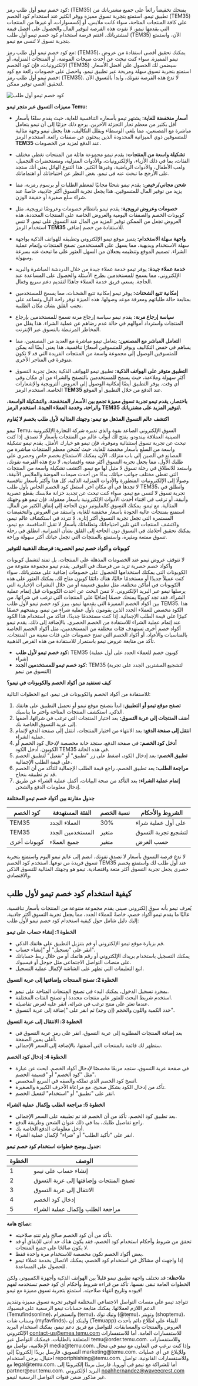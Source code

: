 <p>كود خصم تيمو أول طلب رمز: (TEM35) يمنحك تخفيضاً رائعاً على جميع مشترياتك من تطبيق تيمو.  استمتع بتجربة تسوق مميزة ووفر الكثير عند استخدام كود الخصم (TEM35) على كافة المنتجات المتاحة، سواء كانت ملابس، أو إكسسوارات، أو غيرها من المنتجات التي يقدمها تيمو.  لا تفوت هذه الفرصة لتوفير المال والحصول على أفضل قيمة لمشترياتك. اغتنم فرصة استخدام كود خصم تيمو أول طلب (TEM35) الآن، واستمتع بتجربة تسوق لا تُنسى مع تيمو.</p>
<p>مع كود خصم تيمو أول طلب رمز: (TEM35)، يمكنك تحقيق أقصى استفادة من عروض تيمو المميزة.  سواء كنت تبحث عن أحدث صيحات الموضة، أو المنتجات المنزلية، أو الإلكترونيات، فإن كود الخصم (TEM35) سيضمن لك الحصول على أفضل الأسعار.  استمتع بتجربة تسوق سهلة ومريحة عبر تطبيق تيمو، واحصل على خصومات رائعة مع كود خصم تيمو أول طلب رمز: (TEM35).  لا تدع هذه الفرصة تفوتك، وابدأ بالتسوق الآن لتحقيق أقصى توفير ممكن.</p>
<p><img src="https://drive.google.com/thumbnail?id=1ys2eiEp8q05lSM1XjeDBsEp86Rd_vQiP&sz=w1000" alt="كود خصم تيمو أول طلب"></p>
<p><strong>مميزات التسوق عبر متجر تيمو Temu:</strong></p>
<ul>
<li><p><strong>أسعار منخفضة للغاية:</strong> يشتهر تيمو بأسعاره التنافسية للغاية، حيث يقدم سلعًا بأسعار أقل بكثير من معظم تجار التجزئة الآخرين. يرجع ذلك جزئيًا إلى أن تيمو يتعامل مباشرة مع المصنعين، مما يلغي الوسطاء ويقلل التكاليف.  هذا يجعل تيمو وجهة مثالية للمتسوقين ذوي الميزانية المحدودة الذين يبحثون عن صفقات رائعة. استخدم الرمز <strong>TEM35</strong> عند الدفع لمزيد من الخصومات.</p></li>
<li><p><strong>تشكيلة واسعة من المنتجات:</strong> يقدم تيمو مجموعة هائلة من المنتجات تغطي مختلف الفئات، بما في ذلك الأزياء، والإلكترونيات، والأدوات المنزلية، ومستحضرات التجميل، ولعب الأطفال، والأدوات الرياضية، وغيرها الكثير. هذا التنوع الهائل يعني أنك ستجد على الأرجح ما تبحث عنه في تيمو، بغض النظر عن احتياجاتك أو اهتماماتك.</p></li>
<li><p><strong>شحن مجاني/رخيص:</strong>  يقدم تيمو شحنًا مجانيًا لمعظم الطلبات أو برسوم رمزية،  مما يزيد من توفير المال للمتسوقين.  هذا يجعل تجربة التسوق أكثر جاذبية، خاصةً عند شراء سلع صغيرة أو خفيفة الوزن.</p></li>
<li><p><strong>خصومات وعروض ترويجية:</strong> يقدم تيمو بانتظام خصومات وعروضًا ترويجية، مثل كوبونات الخصم والصفقات اليومية والعروض الخاصة على المنتجات المحددة. هذه العروض تجعل من الممكن توفير المزيد من المال عند التسوق على تيمو. لا تنس استخدام الرمز <strong>TEM35</strong> للاستفادة من خصم إضافي.</p></li>
<li><p><strong>واجهة سهلة الاستخدام:</strong> يتميز موقع تيمو الإلكتروني وتطبيقه للهواتف الذكية بواجهة سهلة الاستخدام وبديهية، مما يسهل على المستخدمين تصفح المنتجات وإتمام عملية الشراء.  تصميم الموقع وتنظيمه يجعلان من السهل العثور على ما تبحث عنه بسرعة وسهولة.</p></li>
<li><p><strong>خدمة عملاء جيدة:</strong> يوفر تيمو خدمة عملاء جيدة من خلال الدردشة المباشرة والبريد الإلكتروني، مما يسمح للمستخدمين بطرح الأسئلة والحصول على المساعدة عند الحاجة.  يسعى فريق خدمة العملاء جاهدًا لتقديم دعم سريع وفعال.</p></li>
<li><p><strong>إمكانية تتبع الشحنات:</strong> يوفر تيمو إمكانية تتبع الشحنات، مما يسمح للمستخدمين بمتابعة حالة طلباتهم ومعرفة موعد وصولها.  هذه الميزة توفر راحة البال وتساعد على تجنب القلق بشأن مكان الطلبية.</p></li>
<li><p><strong>سياسة إرجاع مرنة:</strong> يقدم تيمو سياسة إرجاع مرنة تسمح للمستخدمين بإرجاع المنتجات واسترداد أموالهم في حالة عدم رضاهم عن عملية الشراء. هذا يقلل من المخاطر المرتبطة بالتسوق عبر الإنترنت.</p></li>
<li><p><strong>التعامل المباشر مع المصنعين:</strong>  يتعامل تيمو مباشرة مع العديد من المصنعين، مما يساهم في خفض التكاليف ويوفر للمتسوقين أسعارًا تنافسية.  هذا يعني أيضًا أنه يمكن للمتسوقين الوصول إلى مجموعة واسعة من المنتجات الفريدة التي قد لا تكون متوفرة في المتاجر الأخرى.</p></li>
<li><p><strong>التطبيق متوفر على الهواتف الذكية:</strong> تطبيق تيمو للهواتف الذكية يجعل تجربة التسوق أكثر سهولة وملاءمة، حيث يسمح للمستخدمين بالتصفح والشراء من أي مكان وفي أي وقت.  يوفر التطبيق أيضًا إمكانية الوصول إلى العروض الترويجية والإشعارات الخاصة. استخدم الرمز <strong>TEM35</strong> عند الدفع من خلال التطبيق أو الموقع.</p></li>
</ul>
<p><strong>باختصار، يقدم تيمو تجربة تسوق مميزة تجمع بين الأسعار المنخفضة، والتشكيلة الواسعة، والراحة، وخدمة العملاء الجيدة.  استخدم الرمز TEM35 لتوفير المزيد على مشترياتك.</strong></p>
<p><strong>اكتشف عالم التسوق المذهل مع تيمو: وجهتك المثالية لأول طلب بخصم لا يُقاوم</strong></p>
<p>تيمو Temu، السوق الإلكتروني الصاعد بقوة والذي تديره شركة التجارة الإلكترونية الصينية العملاقة بيندودو، يفتح لك أبواب عالم من المنتجات بأسعار لا تصدق. إذا كنت تبحث عن تجربة تسوق استثنائية وموفرة، فإن تيمو هو خيارك الأمثل. يقدم تيمو تشكيلة واسعة من السلع بأسعار مخفضة للغاية، حيث تُشحن معظم المنتجات مباشرة من المصانع في الصين إلى باب منزلك. الآن، يمكنك الاستمتاع بخصم خاص وحصري على طلبك الأول، مما يجعل تجربة التسوق أكثر متعة واقتصادية. لا تدع هذه الفرصة تفوتك، واستعد للانطلاق في رحلة تسوق لا مثيل لها مع تيمو. اكتشف تشكيلة واسعة من المنتجات التي تغطي مختلف جوانب حياتك، بدءًا من أحدث صيحات الموضة والملابس الأنيقة، وصولًا إلى الإلكترونيات المتطورة والأدوات المنزلية الذكية. كل هذا وأكثر بأسعار تنافسية لا تجدها في أي مكان آخر. استغل كود الخصم الخاص بأول طلب TEM35، وانطلق في تجربة تسوق لا تُنسى مع تيمو. سواء كنت تبحث عن تجديد خزانة ملابسك بقطع عصرية وأنيقة، أو ترغب في اقتناء أحدث الأدوات الإلكترونية بأسعار معقولة، فإن تيمو هو وجهتك المثالية. مع تيمو، يمكنك التسوق كالمليونير دون الحاجة إلى إنفاق الكثير من المال. استمتع بمنتجات عالية الجودة بأسعار مخفضة للغاية، واستفد من العروض والتخفيضات المستمرة التي تجعل تجربة التسوق أكثر إثارة. لا تتردد في استكشاف عالم تيمو، واكتشف المنتجات التي تلبي احتياجاتك وتطلعاتك بأسعار لا تقبل المنافسة. مع تيمو، يمكنك تحقيق أحلامك في التسوق دون الحاجة إلى القلق بشأن الميزانية. انطلق في رحلة تسوق ممتعة ومثيرة، واستمتع بالمنتجات التي تجعل حياتك أكثر سهولة وراحة.</p>
<p><strong>كوبونات و أكواد خصم تيمو الحصرية: فرصتك الذهبية للتوفير</strong></p>
<p>لا تتوقف عروض تيمو عند الخصومات المذهلة على المنتجات، بل تمتد لتشمل كوبونات وأكواد خصم حصرية تزيد من فرصتك في التوفير. يقدم تيمو مجموعة متنوعة من الكوبونات التي يمكنك استخدامها للحصول على خصومات إضافية على مشترياتك. سواء كنت عميلاً جديدًا أو مستخدمًا حاليًا، هناك دائمًا كوبون متاح لك. يمكنك العثور على هذه الكوبونات في أماكن مختلفة، مثل تطبيق قسيمة أو من خلال النشرات الإخبارية التي يرسلها تيمو عبر البريد الإلكتروني. لا تنسَ البحث عن أحدث الكوبونات قبل إتمام عملية الشراء، فقد تجد كوبونًا يمنحك خصمًا إضافيًا على المنتجات التي ترغب في شرائها. من بين أكواد الخصم المميزة التي يقدمها تيمو، يبرز كود خصم تيمو لأول طلب TEM35. هذا الكود مخصص للعملاء الجدد الذين يقومون بأول عملية شراء من تيمو، ويمنحهم خصمًا كبيرًا على قيمة الطلب الإجمالية. إذا كنت مستخدمًا جديدًا، فتأكد من استخدام هذا الكود عند إتمام عملية الشراء للاستفادة من الخصم الحصري. بالإضافة إلى ذلك، يقدم تيمو أكواد خصم أخرى تستهدف فئات مختلفة من المستخدمين، مثل أكواد الخصم الخاصة بالمناسبات والأعياد، أو أكواد الخصم التي تمنح خصومات على فئات معينة من المنتجات. تأكد من متابعة عروض تيمو باستمرار للاستفادة من هذه الفرص الذهبية.</p>
<ul>
<li><strong>كود خصم تيمو لأول طلب:</strong> TEM35 (كوبون خصم للعملاء الجدد على أول عملية شراء)</li>
<li><strong>كود خصم تيمو للمستخدمين الجدد:</strong> TEM35 (لتشجيع المشترين الجدد على تجربة التسوق من تيمو)</li>
</ul>
<p><strong>كيف تستفيد من أكواد الخصم والكوبونات في تيمو؟</strong></p>
<p>للاستفادة من أكواد الخصم والكوبونات في تيمو، اتبع الخطوات التالية:</p>
<ol>
<li><strong>تصفح موقع تيمو أو التطبيق:</strong> ابدأ بتصفح موقع تيمو أو تحميل التطبيق على هاتفك الذكي. استكشف المنتجات المتاحة واختر ما يناسبك.</li>
<li><strong>أضف المنتجات إلى عربة التسوق:</strong> بعد اختيار المنتجات التي ترغب في شرائها، أضفها إلى عربة التسوق الخاصة بك.</li>
<li><strong>انتقل إلى صفحة الدفع:</strong> بعد الانتهاء من اختيار المنتجات، انتقل إلى صفحة الدفع لإتمام عملية الشراء.</li>
<li><strong>أدخل كود الخصم:</strong> في صفحة الدفع، ستجد خانة مخصصة لإدخال كود الخصم أو الكوبون. أدخل الكود TEM35 في هذه الخانة.</li>
<li><strong>تطبيق الخصم:</strong> بعد إدخال الكود، اضغط على زر "تطبيق" أو "تفعيل" لتطبيق الخصم على قيمة الطلب الإجمالية.</li>
<li><strong>مراجعة الطلب:</strong> بعد تطبيق الخصم، راجع قيمة الطلب الإجمالية للتأكد من أن الخصم قد تم تطبيقه بنجاح.</li>
<li><strong>إتمام عملية الشراء:</strong> بعد التأكد من صحة البيانات، أكمل عملية الشراء عن طريق إدخال معلومات الدفع والشحن.</li>
</ol>
<p><strong>جدول مقارنة بين أكواد خصم تيمو المختلفة</strong></p>
<table>
<thead>
<tr>
<th>كود الخصم</th>
<th>الفئة المستهدفة</th>
<th>نسبة الخصم</th>
<th>الشروط والأحكام</th>
</tr>
</thead>
<tbody>
<tr>
<td>TEM35</td>
<td>العملاء الجدد</td>
<td>30%</td>
<td>على أول عملية شراء</td>
</tr>
<tr>
<td>TEM35</td>
<td>المستخدمين الجدد</td>
<td>متغير</td>
<td>لتشجيع تجربة التسوق</td>
</tr>
<tr>
<td>كوبونات أخرى</td>
<td>جميع العملاء</td>
<td>متغير</td>
<td>حسب العرض</td>
</tr>
</tbody>
</table>
<p>لا تدع فرصة التسوق بأسعار لا تصدق تفوتك. انضم إلى عالم تيمو اليوم واستمتع بتجربة تسوق فريدة من نوعها. استخدم كود الخصم TEM35 عند أول طلب لك واستمتع بخصم حصري يجعل تجربة التسوق أكثر متعة واقتصادية. تيمو هو وجهتك المثالية للتسوق الذكي والاقتصادي.</p>
<h2 id="">كيفية استخدام كود خصم تيمو لأول طلب</h2>
<p>يُعرف تيمو بأنه سوق إلكتروني صيني يقدم مجموعة متنوعة من المنتجات بأسعار تنافسية. غالبًا ما يقدم تيمو أكواد خصم، خاصةً للعملاء الجدد، مما يجعل تجربة التسوق أكثر جاذبية. إليك دليل شامل حول كيفية استخدام كود خصم تيمو لأول طلب:</p>
<p><strong>الخطوة 1: إنشاء حساب على تيمو</strong></p>
<ul>
<li>قم بزيارة موقع تيمو الإلكتروني أو قم بتنزيل التطبيق على هاتفك الذكي.</li>
<li>انقر على "تسجيل" أو "إنشاء حساب".</li>
<li>يمكنك التسجيل باستخدام بريدك الإلكتروني أو رقم هاتفك أو من خلال ربط حساباتك على منصات التواصل الاجتماعي مثل جوجل أو فيسبوك.</li>
<li>اتبع التعليمات التي تظهر على الشاشة لإكمال عملية التسجيل.</li>
</ul>
<p><strong>الخطوة 2: تصفح المنتجات وإضافتها إلى عربة التسوق</strong></p>
<ul>
<li>بمجرد تسجيل الدخول، يمكنك البدء في تصفح المنتجات المتاحة على تيمو.</li>
<li>استخدم شريط البحث للعثور على منتجات محددة أو تصفح الفئات المختلفة.</li>
<li>عندما تعثر على منتج ترغب في شرائه، انقر عليه لعرض تفاصيله.</li>
<li>حدد الكمية واللون والحجم (إن وجد) ثم انقر على "إضافة إلى عربة التسوق".</li>
</ul>
<p><strong>الخطوة 3: الانتقال إلى عربة التسوق</strong></p>
<ul>
<li>بعد إضافة المنتجات المطلوبة إلى عربة التسوق، انقر على رمز عربة التسوق في أعلى يمين الصفحة.</li>
<li>ستظهر لك قائمة بالمنتجات التي أضفتها، بالإضافة إلى السعر الإجمالي.</li>
</ul>
<p><strong>الخطوة 4: إدخال كود الخصم</strong></p>
<ul>
<li>في صفحة عربة التسوق، ستجد مربعًا مخصصًا لإدخال أكواد الخصم. ابحث عن عبارة مثل "كود الخصم" أو "قسيمة الخصم".</li>
<li>انسخ كود الخصم الذي تملكه والصقه في المربع المخصص.</li>
<li>تأكد من إدخال الكود بشكل صحيح، مع مراعاة الأحرف الكبيرة والصغيرة.</li>
<li>انقر على "تطبيق" أو "استخدام" لتفعيل الخصم.</li>
</ul>
<p><strong>الخطوة 5: مراجعة الطلب وإكمال عملية الشراء</strong></p>
<ul>
<li>بعد تطبيق كود الخصم، تأكد من أن الخصم قد تم تطبيقه على السعر الإجمالي.</li>
<li>راجع تفاصيل طلبك، بما في ذلك عنوان الشحن وطريقة الدفع.</li>
<li>أدخل معلومات الدفع الخاصة بك.</li>
<li>انقر على "تأكيد الطلب" أو "شراء" لإكمال عملية الشراء.</li>
</ul>
<p><strong>جدول يوضح خطوات استخدام كود خصم تيمو:</strong></p>
<table>
<thead>
<tr>
<th>الخطوة</th>
<th>الوصف</th>
</tr>
</thead>
<tbody>
<tr>
<td>1</td>
<td>إنشاء حساب على تيمو</td>
</tr>
<tr>
<td>2</td>
<td>تصفح المنتجات وإضافتها إلى عربة التسوق</td>
</tr>
<tr>
<td>3</td>
<td>الانتقال إلى عربة التسوق</td>
</tr>
<tr>
<td>4</td>
<td>إدخال كود الخصم</td>
</tr>
<tr>
<td>5</td>
<td>مراجعة الطلب وإكمال عملية الشراء</td>
</tr>
</tbody>
</table>
<p><strong>نصائح هامة:</strong></p>
<ul>
<li>تأكد من أن كود الخصم صالح ولم تنتهِ صلاحيته.</li>
<li>تحقق من شروط وأحكام استخدام كود الخصم، فقد يكون هناك حد أدنى للإنفاق أو قد لا يكون صالحًا على جميع المنتجات.</li>
<li>بعض أكواد الخصم تكون مخصصة للاستخدام مرة واحدة فقط.</li>
<li>إذا واجهت أي مشاكل في استخدام كود الخصم، يمكنك الاتصال بخدمة عملاء تيمو للحصول على المساعدة.</li>
</ul>
<p><strong>ملاحظة:</strong> قد تختلف واجهة تطبيق تيمو قليلاً بين الهواتف الذكية وأجهزة الكمبيوتر، ولكن الخطوات العامة تبقى نفسها.  تأكد من قراءة شروط وأحكام أي كود خصم تستخدمه لفهم قيوده وتاريخ انتهاء صلاحيته.  استمتع بتجربة تسوق مميزة مع تيمو!</p>
<p>تتواجد تيمو على منصات التواصل الاجتماعي المختلفة لتوفير تجربة تسوق مميزة وتقديم الدعم اللازم لعملائها. يمكنك متابعة حسابات تيمو الرسمية على فيسبوك (Temufindsonline)، وانستجرام (temu)، وتيك توك (@temu)، وتويتر (shoptemu)، وسناب شات (myfavfinds)، ولينكد إن (Temuapp) للبقاء على اطلاع دائم بأحدث العروض والمنتجات والمسابقات.  للتواصل مع فريق دعم تيمو، يمكنك استخدام البريد الإلكتروني <a href="&#109;&#x61;&#x69;&#108;&#x74;&#111;&#x3a;&#x63;&#111;&#110;&#116;&#x61;&#x63;&#116;&#45;&#117;&#115;&#x40;&#101;&#x6d;&#x65;&#x61;.&#116;&#x65;m&#117;.&#99;&#111;&#109;">&#99;&#x6f;&#x6e;&#116;a&#x63;&#116;&#x2d;&#117;&#115;&#x40;&#x65;&#x6d;&#x65;&#97;&#x2e;&#x74;&#101;&#x6d;&#117;&#x2e;&#x63;&#111;&#109;</a> للاستفسارات العامة.  أما للاستفسارات المتعلقة بالطلبات، فيمكنك التواصل عبر temu@order.temu.com.  وللاستفسارات الإعلامية، تواصل مع media@temu.com.  وإذا كنت ترغب في التعاون مع تيمو في مجال التسويق، فارسل بريدًا إلكترونيًا إلى marketing@temu.com. وللإبلاغ عن أي عمليات احتيال، يرجى استخدام reportphishing@temu.com. وللاستفسارات القانونية، تواصل مع legal@temu.com.  أما للشراكة مع تيمو في أوروبا، فارسل بريدًا إلكترونيًا إلى partner@eur.temu.com. البريد الإلكتروني <a href="&#x6d;&#97;&#105;&#x6c;&#x74;&#x6f;&#x3a;&#x6e;&#x6f;&#x61;&#x68;&#104;&#101;&#114;&#110;&#x61;&#110;&#x64;&#101;z&#x40;&#x77;&#x61;&#118;&#101;&#101;&#99;&#114;&#101;&#x73;t&#46;&#99;&#x6f;&#x6d;">&#110;o&#97;&#x68;&#x68;e&#114;&#x6e;&#97;&#x6e;&#x64;&#101;&#x7a;&#64;&#119;&#x61;&#118;e&#101;&#99;&#x72;e&#x73;t&#46;&#x63;&#111;&#109;</a> غير مذكور ضمن قنوات التواصل الرسمية لتيمو.</p>
